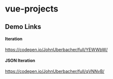 # vue-projects

## Demo Links
#### Iteration
https://codepen.io/JohnUberbacher/full/YEWWbW/

#### JSON Iteration
https://codepen.io/JohnUberbacher/full/qVNNvB/

